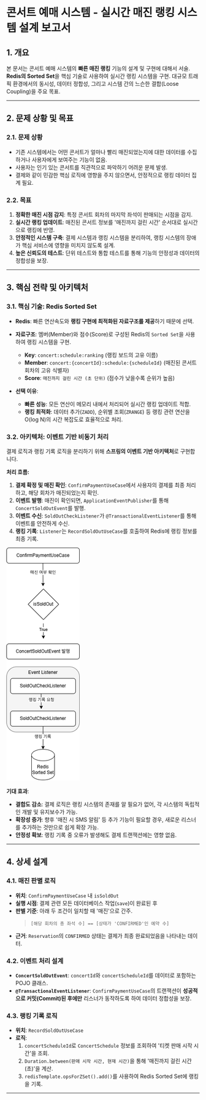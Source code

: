 # 콘서트 예매 시스템 - 실시간 매진 랭킹 시스템 설계 보고서

## 1. 개요

본 문서는 콘서트 예매 시스템의 **빠른 매진 랭킹** 기능의 설계 및 구현에 대해서 서술.
**Redis의 Sorted Set**을 핵심 기술로 사용하여 실시간 랭킹 시스템을 구현.
대규모 트래픽 환경에서의 동시성, 데이터 정합성, 그리고 시스템 간의 느슨한 결합(Loose Coupling)을 주요 목표.

---

## 2. 문제 상황 및 목표

### 2.1. 문제 상황
- 기존 시스템에서는 어떤 콘서트가 얼마나 빨리 매진되었는지에 대한 데이터를 수집하거나 사용자에게 보여주는 기능이 없음.
- 사용자는 인기 있는 콘서트를 직관적으로 파악하기 어려운 문제 발생.
- 결제와 같이 민감한 핵심 로직에 영향을 주지 않으면서, 안정적으로 랭킹 데이터 집계 필요.

### 2.2. 목표
1.  **정확한 매진 시점 감지**: 특정 콘서트 회차의 마지막 좌석이 판매되는 시점을 감지.
2.  **실시간 랭킹 업데이트**: 매진된 콘서트 정보를 '매진까지 걸린 시간' 순서대로 실시간으로 랭킹에 반영.
3.  **안정적인 시스템 구축**: 결제 시스템과 랭킹 시스템을 분리하여, 랭킹 시스템의 장애가 핵심 서비스에 영향을 미치지 않도록 설계.
4.  **높은 신뢰도의 테스트**: 단위 테스트와 통합 테스트를 통해 기능의 안정성과 데이터의 정합성을 보장.

---

## 3. 핵심 전략 및 아키텍처

### 3.1. 핵심 기술: Redis Sorted Set
- **Redis**: 빠른 연산속도와 **랭킹 구현에 최적화된 자료구조를 제공**하기 때문에 선택.

- **자료구조**: 멤버(Member)와 점수(Score)로 구성된 Redis의 `Sorted Set`을 사용하여 랭킹 시스템을 구현.
    - **Key**: `concert:schedule:ranking` (랭킹 보드의 고유 이름)
    - **Member**: `concert:{concertId}:schedule:{scheduleId}` (매진된 콘서트 회차의 고유 식별자)
    - **Score**: `매진까지 걸린 시간 (초 단위)` (점수가 낮을수록 순위가 높음)
- **선택 이유**:
    - **빠른 성능**: 모든 연산이 메모리 내에서 처리되어 실시간 랭킹 업데이트 적합.
    - **랭킹 최적화**: 데이터 추가(`ZADD`), 순위별 조회(`ZRANGE`) 등 랭킹 관련 연산을 O(log N)의 시간 복잡도로 효율적으로 처리.

### 3.2. 아키텍처: 이벤트 기반 비동기 처리
결제 로직과 랭킹 기록 로직을 분리하기 위해 **스프링의 이벤트 기반 아키텍처**로 구현합니다.

**처리 흐름:**
1.  **결제 확정 및 매진 확인**: `ConfirmPaymentUseCase`에서 사용자의 결제를 최종 처리하고, 해당 회차가 매진되었는지 확인.
2.  **이벤트 발행**: 매진이 확인되면, `ApplicationEventPublisher`를 통해 `ConcertSoldOutEvent`를 발행.
3.  **이벤트 수신**: `SoldOutCheckListener`가 `@TransactionalEventListener`를 통해 이벤트를 안전하게 수신.
4.  **랭킹 기록**: `Listener`는 `RecordSoldOutUseCase`를 호출하여 Redis에 랭킹 정보를 최종 기록.

![flow.png](flow.png)

**기대 효과**:
- **결합도 감소**: 결제 로직은 랭킹 시스템의 존재를 알 필요가 없어, 각 시스템의 독립적인 개발 및 유지보수가 가능.
- **확장성 증가**: 향후 '매진 시 SMS 알림' 등 추가 기능이 필요할 경우, 새로운 리스너를 추가하는 것만으로 쉽게 확장 가능.
- **안정성 확보**: 랭킹 기록 중 오류가 발생해도 결제 트랜잭션에는 영향 없음.

---

## 4. 상세 설계

### 4.1. 매진 판별 로직
- **위치**: `ConfirmPaymentUseCase` 내 `isSoldOut`
- **실행 시점**: 결제 관련 모든 데이터베이스 작업(`save`)이 완료된 후
- **판별 기준**: 아래 두 조건이 일치할 때 '매진'으로 간주.
  > `[해당 회차의 총 좌석 수] == [상태가 'CONFIRMED'인 예약 수]`
- **근거**: `Reservation`의 `CONFIRMED` 상태는 결제가 최종 완료되었음을 나타내는 데이터.

### 4.2. 이벤트 처리 설계
- **`ConcertSoldOutEvent`**: `concertId`와 `concertScheduleId`를 데이터로 포함하는 POJO 클래스.
- **`@TransactionalEventListener`**: `ConfirmPaymentUseCase`의 트랜잭션이 **성공적으로 커밋(Commit)된 후에만** 리스너가 동작하도록 하여 데이터 정합성을 보장.

### 4.3. 랭킹 기록 로직
- **위치**: `RecordSoldOutUseCase`
- **로직**:
    1.  `concertScheduleId`로 `ConcertSchedule` 정보를 조회하여 '티켓 판매 시작 시간'을 조회.
    2.  `Duration.between(판매 시작 시간, 현재 시간)`을 통해 '매진까지 걸린 시간(초)'을 계산.
    3.  `redisTemplate.opsForZSet().add()`를 사용하여 Redis Sorted Set에 랭킹을 기록.

---